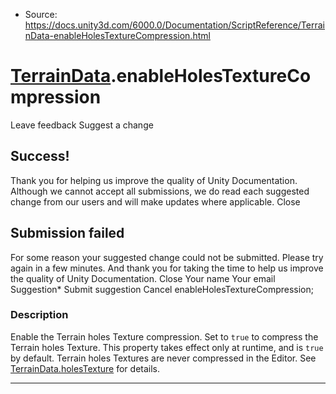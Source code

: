 * Source: https://docs.unity3d.com/6000.0/Documentation/ScriptReference/TerrainData-enableHolesTextureCompression.html

#  [TerrainData](https://docs.unity3d.com/6000.0/Documentation/ScriptReference/TerrainData.html).enableHolesTextureCompression
Leave feedback
Suggest a change
## Success!
Thank you for helping us improve the quality of Unity Documentation. Although we cannot accept all submissions, we do read each suggested change from our users and will make updates where applicable.
Close
## Submission failed
For some reason your suggested change could not be submitted. Please <a>try again</a> in a few minutes. And thank you for taking the time to help us improve the quality of Unity Documentation.
Close
Your name Your email Suggestion* Submit suggestion
Cancel
enableHolesTextureCompression; 
### Description
Enable the Terrain holes Texture compression.
Set to `true` to compress the Terrain holes Texture. This property takes effect only at runtime, and is `true` by default. Terrain holes Textures are never compressed in the Editor. See [TerrainData.holesTexture](https://docs.unity3d.com/6000.0/Documentation/ScriptReference/TerrainData-holesTexture.html) for details.
* * *
